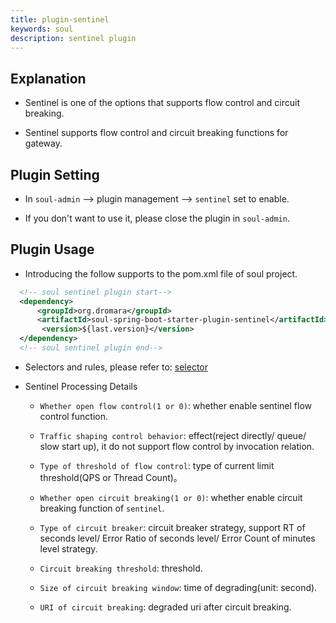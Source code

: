 ```yaml
---
title: plugin-sentinel
keywords: soul
description: sentinel plugin
---
```


## Explanation

* Sentinel is one of the options that supports flow control and circuit breaking.

* Sentinel supports flow control and circuit breaking functions for gateway.


## Plugin Setting

* In `soul-admin` -->  plugin management --> `sentinel` set to enable.

* If you don't want to use it, please close the plugin in `soul-admin`.


## Plugin Usage

* Introducing the follow supports to the pom.xml file of soul project.
```xml
  <!-- soul sentinel plugin start-->
  <dependency>
      <groupId>org.dromara</groupId>
      <artifactId>soul-spring-boot-starter-plugin-sentinel</artifactId>
       <version>${last.version}</version>
  </dependency>
  <!-- soul sentinel plugin end-->
``` 

* Selectors and rules, please refer to: [selector](selector.md)

* Sentinel Processing Details
    
    * `Whether open flow control(1 or 0)`: whether enable sentinel flow control function.
    
    * `Traffic shaping control behavior`: effect(reject directly/ queue/ slow start up), it do not support flow control by invocation relation. 
    
    * `Type of threshold of flow control`: type of current limit threshold(QPS or Thread Count)。
        
    * `Whether open circuit breaking(1 or 0)`: whether enable circuit breaking function of `sentinel`.
        
    * `Type of circuit breaker`: circuit breaker strategy, support RT of seconds level/ Error Ratio of seconds level/ Error Count of minutes level strategy.
        
    * `Circuit breaking threshold`: threshold.
      
    * `Size of circuit breaking window`: time of degrading(unit: second).
        
    * `URI of circuit breaking`: degraded uri after circuit breaking.

